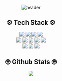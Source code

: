 <div align="center">  

![header](https://capsule-render.vercel.app/api?type=Wave&color=ADD8E6&height=300&section=header&text=Hello😇%20I'm%20HyeBin&fontSize=50)


## ⚙️ Tech Stack ⚙️
  <img src="https://img.shields.io/badge/html5-E34F26?style=for-the-badge&logo=html5&logoColor=white"> 
  <img src="https://img.shields.io/badge/css-1572B6?style=for-the-badge&logo=css3&logoColor=white"> 
   <img src="https://img.shields.io/badge/Sass-CC6699?style=for-the-badge&logo=Sass&logoColor=white">
  <img src="https://img.shields.io/badge/bootstrap-7952B3?style=for-the-badge&logo=bootstrap&logoColor=white">
  
  
  <br>
  <img src="https://img.shields.io/badge/javascript-F7DF1E?style=for-the-badge&logo=javascript&logoColor=black"> 
  <img src="https://img.shields.io/badge/jquery-0769AD?style=for-the-badge&logo=jquery&logoColor=white"> 
   <img src="https://img.shields.io/badge/TypeScript-3178C6?style=for-the-badge&logo=TypeScript&logoColor=black"> 
<img src="https://img.shields.io/badge/react-61DAFB?style=for-the-badge&logo=react&logoColor=black">
<img src="https://img.shields.io/badge/vue-4FC08D?style=for-the-badge&logo=vue.js&logoColor=white">
<br>
<img src="https://img.shields.io/badge/Github-181717?style=for-the-badge&logo=github&logoColor=white">
<img src="https://img.shields.io/badge/Notion-000000?style=for-the-badge&logo=Notion&logoColor=white">
<img src="https://img.shields.io/badge/Figma-F24E1E?style=for-the-badge&logo=Figma&logoColor=white">




## 🤓 Github Stats 🤓
<div align="center"><img src="https://github-readme-stats.vercel.app/api?username=Hyebin-woo&show_icons=true&count_private=true&hide_border=true" align="center" /></div>  

</div>

